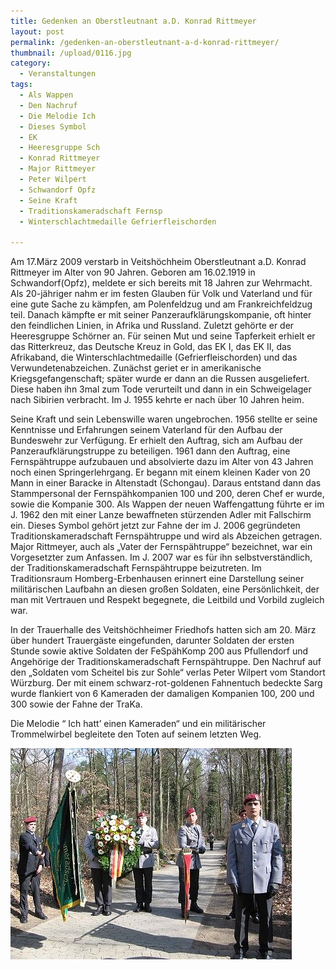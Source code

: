 ```yaml
---
title: Gedenken an Oberstleutnant a.D. Konrad Rittmeyer
layout: post
permalink: /gedenken-an-oberstleutnant-a-d-konrad-rittmeyer/
thumbnail: /upload/0116.jpg
category:
  - Veranstaltungen
tags:
  - Als Wappen
  - Den Nachruf
  - Die Melodie Ich
  - Dieses Symbol
  - EK
  - Heeresgruppe Sch
  - Konrad Rittmeyer
  - Major Rittmeyer
  - Peter Wilpert
  - Schwandorf Opfz
  - Seine Kraft
  - Traditionskameradschaft Fernsp
  - Winterschlachtmedaille Gefrierfleischorden

---
```

Am 17.März 2009 verstarb in Veitshöchheim Oberstleutnant a.D. Konrad Rittmeyer im Alter von 90 Jahren. Geboren am 16.02.1919 in Schwandorf(Opfz), meldete er sich bereits mit 18 Jahren zur Wehrmacht. Als 20-jähriger nahm er im festen Glauben für Volk und Vaterland und für eine gute Sache zu kämpfen, am Polenfeldzug und am Frankreichfeldzug teil. Danach kämpfte er mit seiner Panzeraufklärungskompanie, oft hinter den feindlichen Linien, in Afrika und Russland. Zuletzt gehörte er der Heeresgruppe Schörner an. Für seinen Mut und seine Tapferkeit erhielt er das Ritterkreuz, das Deutsche Kreuz in Gold, das EK I, das EK II, das Afrikaband, die Winterschlachtmedaille (Gefrierfleischorden) und das Verwundetenabzeichen.
Zunächst geriet er in amerikanische Kriegsgefangenschaft; später wurde er dann an die Russen ausgeliefert. Diese haben ihn 3mal zum Tode verurteilt und dann in ein Schweigelager nach Sibirien verbracht. Im J. 1955 kehrte er nach über 10 Jahren heim.

Seine Kraft und sein Lebenswille waren ungebrochen. 1956 stellte er seine Kenntnisse und Erfahrungen seinem Vaterland für den Aufbau der Bundeswehr zur Verfügung. Er erhielt den Auftrag, sich am Aufbau der Panzeraufklärungstruppe zu beteiligen. 1961 dann den Auftrag, eine Fernspähtruppe aufzubauen und absolvierte dazu im Alter von 43 Jahren noch einen Springerlehrgang. Er begann mit einem kleinen Kader von 20 Mann in einer Baracke in Altenstadt (Schongau). Daraus entstand dann das Stammpersonal der Fernspähkompanien 100 und 200, deren Chef er wurde, sowie die Kompanie 300. Als Wappen der neuen Waffengattung führte er im J. 1962 den mit einer Lanze bewaffneten stürzenden Adler mit Fallschirm ein. Dieses Symbol gehört jetzt zur Fahne der im J. 2006 gegründeten Traditionskameradschaft Fernspähtruppe und wird als Abzeichen getragen. Major Rittmeyer, auch als „Vater der Fernspähtruppe“ bezeichnet, war ein Vorgesetzter zum Anfassen. Im J. 2007 war es für ihn selbstverständlich, der Traditionskameradschaft Fernspähtruppe beizutreten. Im Traditionsraum Homberg-Erbenhausen erinnert eine Darstellung seiner militärischen Laufbahn an diesen großen Soldaten, eine Persönlichkeit, der man mit Vertrauen und Respekt begegnete, die Leitbild und Vorbild zugleich war.


In der Trauerhalle des Veitshöchheimer Friedhofs hatten sich am 20. März über hundert Trauergäste eingefunden, darunter Soldaten der ersten Stunde sowie aktive Soldaten der FeSpähKomp 200 aus Pfullendorf und Angehörige der Traditionskameradschaft Fernspähtruppe. Den Nachruf auf den „Soldaten vom Scheitel bis zur Sohle“ verlas Peter Wilpert vom Standort Würzburg. Der mit einem schwarz-rot-goldenen Fahnentuch bedeckte Sarg wurde flankiert von 6 Kameraden der damaligen Kompanien 100, 200 und 300 sowie der Fahne der TraKa.

Die Melodie “ Ich hatt’ einen Kameraden“ und ein militärischer Trommelwirbel begleitete den Toten auf seinem letzten Weg.


[![](/upload/028.jpg)](/upload/028.jpg)
